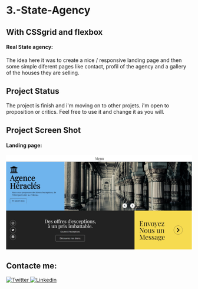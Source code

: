 # 3.-State-Agency
##  With CSSgrid and flexbox

#### Real State agency:
The idea here it was to create a nice / responsive landing page and then some simple diferent pages like contact, profil of the agency and a gallery of the houses they are selling. 


## Project Status
The project is finish and i'm moving on to other projets. i'm open to proposition or critics. Feel free to use it and change it as you will. 


## Project Screen Shot
  
#### Landing page: 
![landingPage](imgsGithub/landingPage.jpg)

## Contacte me: 

<a href="https://twitter.com/AlenRuny" target="_blank">
  <img
    alt="Twitter"
    src="https://img.shields.io/badge/Twitter-1DA1F2?logo=twitter&logoColor=white&style=for-the-badge"
  />
</a>

<a href="https://www.linkedin.com/in/federico-webe-620935222/" target="_blank">
  <img
    alt="Linkedin"
    src="https://img.shields.io/badge/linkedin-0077B5?logo=linkedin&logoColor=white&style=for-the-badge" target="_blank"
  />
</a>





